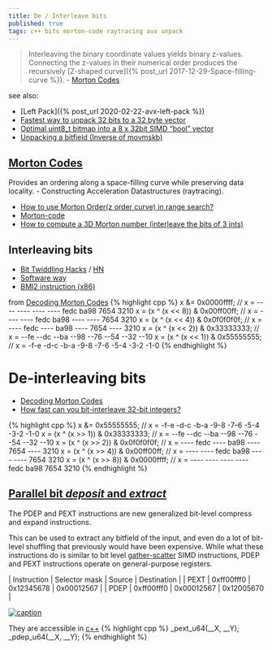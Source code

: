 ```yaml
---
title: De / Interleave bits
published: true
tags: c++ bits morton-code raytracing avx unpack
---
```

> Interleaving the binary coordinate values yields binary z-values. Connecting the z-values in their numerical order produces the recursively [Z-shaped curve]({% post_url 2017-12-29-Space-filling-curve %}). - [Morton Codes](http://asgerhoedt.dk/?p=276)

see also:
- [Left Pack]({% post_url 2020-02-22-avx-left-pack %})
- [Fastest way to unpack 32 bits to a 32 byte vector](https://stackoverflow.com/questions/24225786/fastest-way-to-unpack-32-bits-to-a-32-byte-simd-vector?noredirect=1&lq=1)
- [Optimal uint8_t bitmap into a 8 x 32bit SIMD “bool” vector](https://stackoverflow.com/questions/28683926/optimal-uint8-t-bitmap-into-a-8-x-32bit-simd-bool-vector?noredirect=1&lq=1)
- [Unpacking a bitfield (Inverse of movmskb)](https://stackoverflow.com/questions/35589189/unpacking-a-bitfield-inverse-of-movmskb?noredirect=1&lq=1)


## [Morton Codes](http://asgerhoedt.dk/?p=276)
Provides an ordering along a space-filling curve while preserving data locality. - Constructing Acceleration Datastructures (raytracing).

- [How to use Morton Order(z order curve) in range search?](https://stackoverflow.com/questions/30170783/how-to-use-morton-orderz-order-curve-in-range-search)
- [Morton-code](https://www.highperformancegraphics.org/wp-content/uploads/2017/Papers-Session3/HPG207_ExtendedMortonCodes.pdf)
- [How to compute a 3D Morton number (interleave the bits of 3 ints)](https://stackoverflow.com/questions/1024754/how-to-compute-a-3d-morton-number-interleave-the-bits-of-3-ints)

## Interleaving bits
- [Bit Twiddling Hacks](http://graphics.stanford.edu/~seander/bithacks.html) / [HN](https://news.ycombinator.com/item?id=25300310)
- [Software way](http://graphics.stanford.edu/~seander/bithacks.html#InterleaveBMN)
- [BMI2 instruction (x86)](https://stackoverflow.com/a/32235584/51386)

from [Decoding Morton Codes](https://fgiesen.wordpress.com/2009/12/13/decoding-morton-codes/)
{% highlight cpp %}
  x &= 0x0000ffff;                  // x = ---- ---- ---- ---- fedc ba98 7654 3210
  x = (x ^ (x <<  8)) & 0x00ff00ff; // x = ---- ---- fedc ba98 ---- ---- 7654 3210
  x = (x ^ (x <<  4)) & 0x0f0f0f0f; // x = ---- fedc ---- ba98 ---- 7654 ---- 3210
  x = (x ^ (x <<  2)) & 0x33333333; // x = --fe --dc --ba --98 --76 --54 --32 --10
  x = (x ^ (x <<  1)) & 0x55555555; // x = -f-e -d-c -b-a -9-8 -7-6 -5-4 -3-2 -1-0
{% endhighlight %}

# De-interleaving bits
- [Decoding Morton Codes](https://fgiesen.wordpress.com/2009/12/13/decoding-morton-codes/)
- [How fast can you bit-interleave 32-bit integers?](https://lemire.me/blog/2018/01/09/how-fast-can-you-bit-interleave-32-bit-integers-simd-edition/)

{% highlight cpp %}
  x &= 0x55555555;                  // x = -f-e -d-c -b-a -9-8 -7-6 -5-4 -3-2 -1-0
  x = (x ^ (x >>  1)) & 0x33333333; // x = --fe --dc --ba --98 --76 --54 --32 --10
  x = (x ^ (x >>  2)) & 0x0f0f0f0f; // x = ---- fedc ---- ba98 ---- 7654 ---- 3210
  x = (x ^ (x >>  4)) & 0x00ff00ff; // x = ---- ---- fedc ba98 ---- ---- 7654 3210
  x = (x ^ (x >>  8)) & 0x0000ffff; // x = ---- ---- ---- ---- fedc ba98 7654 3210
{% endhighlight %}

## [Parallel bit _deposit_ and _extract_](https://en.wikipedia.org/wiki/X86_Bit_manipulation_instruction_set#Parallel_bit_deposit_and_extract)

The PDEP and PEXT instructions are new generalized bit-level compress and expand instructions.

This can be used to extract any bitfield of the input, and even do a lot of bit-level shuffling that previously would have been expensive. While what these instructions do is similar to bit level [gather-scatter](https://en.wikipedia.org/wiki/Gather-scatter_(vector_addressing)) SIMD instructions, PDEP and PEXT instructions operate on general-purpose registers.

| Instruction |	Selector mask |	Source |	Destination |
| PEXT | 	0xff00fff0 | 	0x12345678 | 	0x00012567 |
| PDEP | 	0xff00fff0 |	0x00012567 |	0x12005670 |

[![caption](https://i.stack.imgur.com/75CQL.png)](https://stackoverflow.com/questions/21144237/standard-c11-code-equivalent-to-the-pext-haswell-instruction-and-likely-to-be)


They are accessible in [c++](https://cpp.hotexamples.com/examples/-/-/_pext_u64/cpp-_pext_u64-function-examples.html)
{% highlight cpp %}
_pext_u64(__X, __Y);
_pdep_u64(__X, __Y);
{% endhighlight %}


